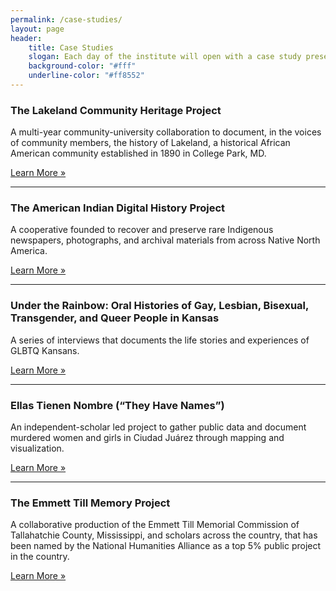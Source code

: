 ```yaml
---
permalink: /case-studies/
layout: page
header: 
    title: Case Studies
    slogan: Each day of the institute will open with a case study presented by that project’s director. These case  studies highlight a range of platforms and modes of digital scholarship and will provide participants with real-world examples to draw from. 
    background-color: "#fff"
    underline-color: "#ff8552"
---
```


### The Lakeland Community Heritage Project
A multi-year community-university collaboration to document, in the voices of community members, the history of Lakeland, a historical African American community established in 1890 in College Park, MD.  

[Learn More »](/case-studies/lakeland-community-heritage-project/)

---

### The American Indian Digital History Project
A cooperative founded to recover and preserve rare Indigenous newspapers, photographs, and archival materials from across Native North America.

[Learn More »](/case-studies/american-indian-digital-history-project/)

---

### Under the Rainbow: Oral Histories of Gay, Lesbian, Bisexual, Transgender, and Queer People in Kansas
A series of interviews that documents the life stories and experiences of GLBTQ Kansans.

[Learn More »](/case-studies/under-the-rainbow/)

---

### Ellas Tienen Nombre (“They Have Names”)
An independent-scholar led project to gather public data and document murdered women and girls in Ciudad Juárez through mapping and visualization.

[Learn More »](/case-studies/ellas-tienen-nombre/)

---

### The Emmett Till Memory Project
A collaborative production of the Emmett Till Memorial Commission of Tallahatchie County, Mississippi, and scholars across the country, that has been named by the National Humanities Alliance as a top 5% public project in the country.  

[Learn More »](/case-studies/emmett-till-memory-project/)

